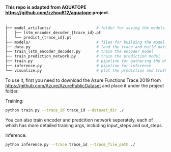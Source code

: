 #### This repo is adapted from AQUATOPE https://github.com/zzhou612/aquatope project.

```bash
.
├── model_artifacts/                    # folder for saving the models
│   ├── lstm_encoder_decoder_{trace_id}.pt
│   └── predict_{trace_id}.pt
├── models/                             # files for building the model architecture
├── data.py                             # load the trace and build datasets
├── train_lstm_encoder_decoder.py       # train the encoder model
├── train_prediction_network.py         # train the prediction model
├── train.py                            # pipeline for gathering the whole training process
├── inference.py                        # pipeline for inference
└── visualize.py                        # plot the prediction and truth trace
```

To use it, first you need to download the Azure Functions Trace 2019 from https://github.com/Azure/AzurePublicDataset and place it under the project folder.

Training: 
```bash
python train.py --trace_id trace_id --dataset_dir ./
```
You can also train encoder and predcition network seperately, each of which has more detailed training args, including input_steps and out_steps.

Inference: 
```bash
python inference.py --trace trace_id --trace_file_path ./
```